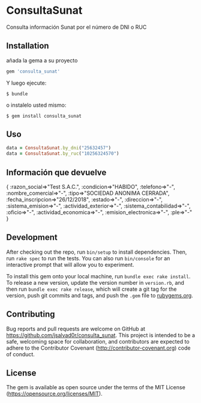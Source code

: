 # ConsultaSunat

Consulta información Sunat por el número de DNI o RUC

## Installation

añada la gema a su proyecto
```ruby
gem 'consulta_sunat'
```

Y luego ejecute:

    $ bundle

o instalelo usted mismo:

    $ gem install consulta_sunat

## Uso
```ruby
data = ConsultaSunat.by_dni("25632457")
data = ConsultaSunat.by_ruc("10256324570")
```

## Información que devuelve
{
	:razon_social=>"Test S.A.C.", 
	:condicion=>"HABIDO", 
	:telefono=>"-", 
	:nombre_comercial=>"-", 
	:tipo=>"SOCIEDAD ANONIMA CERRADA", 
	:fecha_inscripcion=>"26/12/2018", 
	:estado=>"-", :direccion=>"-", 
	:sistema_emision=>"-", 
	:actividad_exterior=>"-", 
	:sistema_contabilidad=>"-", 
	:oficio=>"-", 
	:actividad_economica=>"-", 
	:emision_electronica=>"-", 
	:ple=>"-"
}
## Development

After checking out the repo, run `bin/setup` to install dependencies. Then, run `rake spec` to run the tests. You can also run `bin/console` for an interactive prompt that will allow you to experiment.

To install this gem onto your local machine, run `bundle exec rake install`. To release a new version, update the version number in `version.rb`, and then run `bundle exec rake release`, which will create a git tag for the version, push git commits and tags, and push the `.gem` file to [rubygems.org](https://rubygems.org).

## Contributing

Bug reports and pull requests are welcome on GitHub at https://github.com/jsalvad0r/consulta_sunat. This project is intended to be a safe, welcoming space for collaboration, and contributors are expected to adhere to the Contributor Covenant (http://contributor-covenant.org) code of conduct.

## License
The gem is available as open source under the terms of the MIT License (https://opensource.org/licenses/MIT).